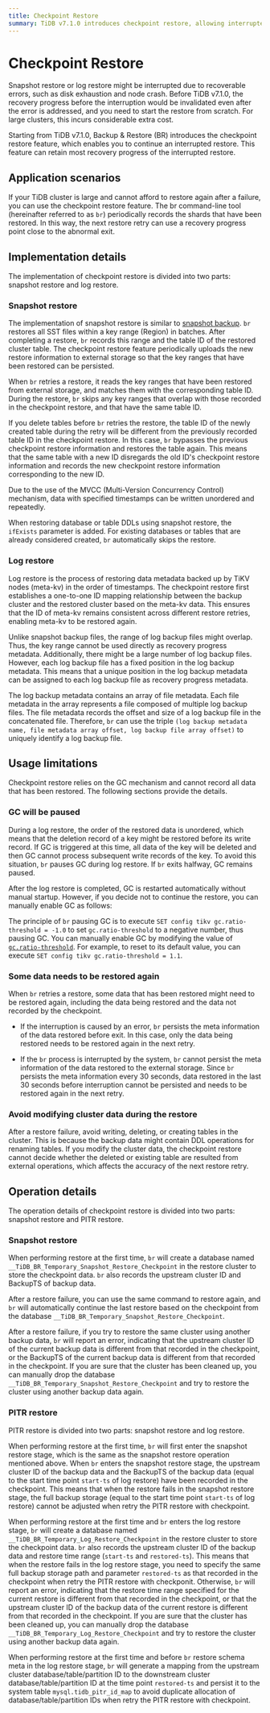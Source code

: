 ```yaml
---
title: Checkpoint Restore
summary: TiDB v7.1.0 introduces checkpoint restore, allowing interrupted snapshot and log restores to continue without starting from scratch. It records restored shards and table IDs, enabling retries to use the progress point close to the interruption. However, it relies on the GC mechanism and may require some data to be restored again. It's important to avoid modifying cluster data during the restore to ensure accuracy.
---
```


# Checkpoint Restore

Snapshot restore or log restore might be interrupted due to recoverable errors, such as disk exhaustion and node crash. Before TiDB v7.1.0, the recovery progress before the interruption would be invalidated even after the error is addressed, and you need to start the restore from scratch. For large clusters, this incurs considerable extra cost.

Starting from TiDB v7.1.0, Backup & Restore (BR) introduces the checkpoint restore feature, which enables you to continue an interrupted restore. This feature can retain most recovery progress of the interrupted restore.

## Application scenarios

If your TiDB cluster is large and cannot afford to restore again after a failure, you can use the checkpoint restore feature. The br command-line tool (hereinafter referred to as `br`) periodically records the shards that have been restored. In this way, the next restore retry can use a recovery progress point close to the abnormal exit.

## Implementation details

The implementation of checkpoint restore is divided into two parts: snapshot restore and log restore.

### Snapshot restore

The implementation of snapshot restore is similar to [snapshot backup](/br/br-checkpoint-backup.md#implementation-details). `br` restores all SST files within a key range (Region) in batches. After completing a restore, `br` records this range and the table ID of the restored cluster table. The checkpoint restore feature periodically uploads the new restore information to external storage so that the key ranges that have been restored can be persisted.

When `br` retries a restore, it reads the key ranges that have been restored from external storage, and matches them with the corresponding table ID. During the restore, `br` skips any key ranges that overlap with those recorded in the checkpoint restore, and that have the same table ID.

If you delete tables before `br` retries the restore, the table ID of the newly created table during the retry will be different from the previously recorded table ID in the checkpoint restore. In this case, `br` bypasses the previous checkpoint restore information and restores the table again. This means that the same table with a new ID disregards the old ID's checkpoint restore information and records the new checkpoint restore information corresponding to the new ID.

Due to the use of the MVCC (Multi-Version Concurrency Control) mechanism, data with specified timestamps can be written unordered and repeatedly.

When restoring database or table DDLs using snapshot restore, the `ifExists` parameter is added. For existing databases or tables that are already considered created, `br` automatically skips the restore.

### Log restore

Log restore is the process of restoring data metadata backed up by TiKV nodes (meta-kv) in the order of timestamps. The checkpoint restore first establishes a one-to-one ID mapping relationship between the backup cluster and the restored cluster based on the meta-kv data. This ensures that the ID of meta-kv remains consistent across different restore retries, enabling meta-kv to be restored again.

Unlike snapshot backup files, the range of log backup files might overlap. Thus, the key range cannot be used directly as recovery progress metadata. Additionally, there might be a large number of log backup files. However, each log backup file has a fixed position in the log backup metadata. This means that a unique position in the log backup metadata can be assigned to each log backup file as recovery progress metadata.

The log backup metadata contains an array of file metadata. Each file metadata in the array represents a file composed of multiple log backup files. The file metadata records the offset and size of a log backup file in the concatenated file. Therefore, `br` can use the triple `(log backup metadata name, file metadata array offset, log backup file array offset)` to uniquely identify a log backup file.

## Usage limitations

Checkpoint restore relies on the GC mechanism and cannot record all data that has been restored. The following sections provide the details.

### GC will be paused

During a log restore, the order of the restored data is unordered, which means that the deletion record of a key might be restored before its write record. If GC is triggered at this time, all data of the key will be deleted and then GC cannot process subsequent write records of the key. To avoid this situation, `br` pauses GC during log restore. If `br` exits halfway, GC remains paused.

After the log restore is completed, GC is restarted automatically without manual startup. However, if you decide not to continue the restore, you can manually enable GC as follows:

The principle of `br` pausing GC is to execute `SET config tikv gc.ratio-threshold = -1.0` to set `gc.ratio-threshold` to a negative number, thus pausing GC. You can manually enable GC by modifying the value of [`gc.ratio-threshold`](/tikv-configuration-file.md#ratio-threshold). For example, to reset to its default value, you can execute `SET config tikv gc.ratio-threshold = 1.1`.

### Some data needs to be restored again

When `br` retries a restore, some data that has been restored might need to be restored again, including the data being restored and the data not recorded by the checkpoint.

- If the interruption is caused by an error, `br` persists the meta information of the data restored before exit. In this case, only the data being restored needs to be restored again in the next retry.

- If the `br` process is interrupted by the system, `br` cannot persist the meta information of the data restored to the external storage. Since `br` persists the meta information every 30 seconds, data restored in the last 30 seconds before interruption cannot be persisted and needs to be restored again in the next retry.

### Avoid modifying cluster data during the restore

After a restore failure, avoid writing, deleting, or creating tables in the cluster. This is because the backup data might contain DDL operations for renaming tables. If you modify the cluster data, the checkpoint restore cannot decide whether the deleted or existing table are resulted from external operations, which affects the accuracy of the next restore retry.

## Operation details

The operation details of checkpoint restore is divided into two parts: snapshot restore and PITR restore.

### Snapshot restore

When performing restore at the first time, `br` will create a database named `__TiDB_BR_Temporary_Snapshot_Restore_Checkpoint` in the restore cluster to store the checkpoint data. `br` also records the upstream cluster ID and BackupTS of backup data.

After a restore failure, you can use the same command to restore again, and `br` will automatically continue the last restore based on the checkpoint from the database `__TiDB_BR_Temporary_Snapshot_Restore_Checkpoint`.

After a restore failure, if you try to restore the same cluster using another backup data, `br` will report an error, indicating that the upstream cluster ID of the current backup data is different from that recorded in the checkpoint, or the BackupTS of the current backup data is different from that recorded in the checkpoint. If you are sure that the cluster has been cleaned up, you can manually drop the database `__TiDB_BR_Temporary_Snapshot_Restore_Checkpoint` and try to restore the cluster using another backup data again.


### PITR restore

PITR restore is divided into two parts: snapshot restore and log restore.

When performing restore at the first time, `br` will first enter the snapshot restore stage, which is the same as the snapshot restore operation mentioned above. When `br` enters the snapshot restore stage, the upstream cluster ID of the backup data and the BackupTS of the backup data (equal to the start time point `start-ts` of log restore) have been recorded in the checkpoint. This means that when the restore fails in the snapshot restore stage, the full backup storage (equal to the start time point `start-ts` of log restore) cannot be adjusted when retry the PITR restore with checkpoint.

When performing restore at the first time and `br` enters the log restore stage, `br` will create a database named `__TiDB_BR_Temporary_Log_Restore_Checkpoint` in the restore cluster to store the checkpoint data. `br` also records the upstream cluster ID of the backup data and restore time range (`start-ts` and `restored-ts`). This means that when the restore fails in the log restore stage, you need to specify the same full backup storage path and parameter `restored-ts` as that recorded in the checkpoint when retry the PITR restore with checkponit. Otherwise, `br` will report an error, indicating that the restore time range specified for the current restore is different from that recorded in the checkpoint, or that the upstream cluster ID of the backup data of the current restore is different from that recorded in the checkpoint. If you are sure that the cluster has been cleaned up, you can manually drop the database `__TiDB_BR_Temporary_Log_Restore_Checkpoint` and try to restore the cluster using another backup data again.

When performing restore at the first time and before `br` restore schema meta in the log restore stage, `br` will generate a mapping from the upstream cluster database/table/partition ID to the downstream cluster database/table/partition ID at the time point `restored-ts` and persist it to the system table `mysql.tidb_pitr_id_map` to avoid duplicate allocation of database/table/partition IDs when retry the PITR restore with checkpoint.

